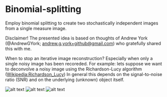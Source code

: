 # Binomial-splitting
Employ binomial splitting to create two stochastically independent images from a single measure image.

Disclaimer!
The presented idea is based on thoughts of Andrew York (@AndrewGYork; andrew.g.york+github@gmail.com) who gratefully shared this with me.

When to stop an iterative image reconstruction? Especially when only a single noisy image has been recoreded.
For example: lets suppose we want to deconvolve a noisy image using the Richardson-Lucy algorithm ([Wikipedia:Richardson_Lucy](https://en.wikipedia.org/wiki/Richardson%E2%80%93Lucy_deconvolution))
In general this depends on the signal-to-noise ratio (SNR) and on the underlying (unknown) object itself.

![alt text](https://github.com/beckerjn92/Binomial-splitting/blob/main/Fig1.PNG)
![alt text](https://github.com/beckerjn92/Binomial-splitting/blob/main/Fig2.PNG)
![alt text](https://github.com/beckerjn92/Binomial-splitting/blob/main/Fig3.PNG)
